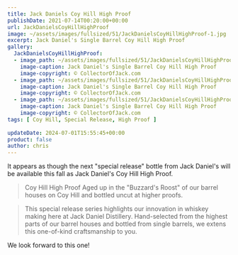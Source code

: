 ```yaml
---
title: Jack Daniels Coy Hill High Proof
publishDate: 2021-07-14T00:20:00+00:00
url: JackDanielsCoyHillHighProof
image: ~/assets/images/fullsized/51/JackDanielsCoyHillHighProof-1.jpg
excerpt: Jack Daniel's Single Barrel Coy Hill High Proof
gallery:
  JackDanielsCoyHillHighProof:
  - image_path: ~/assets/images/fullsized/51/JackDanielsCoyHillHighProof-1.jpg
    image-caption: Jack Daniel's Single Barrel Coy Hill High Proof
    image-copyright: © CollectorOfJack.com
  - image_path: ~/assets/images/fullsized/51/JackDanielsCoyHillHighProof-2.jpg
    image-caption: Jack Daniel's Single Barrel Coy Hill High Proof
    image-copyright: © CollectorOfJack.com
  - image_path: ~/assets/images/fullsized/51/JackDanielsCoyHillHighProof-3.jpg
    image-caption: Jack Daniel's Single Barrel Coy Hill High Proof
    image-copyright: © CollectorOfJack.com
tags: [ Coy Hill, Special Release, High Proof ]
  
updateDate: 2024-07-01T15:55:45+00:00
product: false
author: chris
---
```

It appears as though the next "special release" bottle from Jack Daniel's will be available this fall as Jack Daniel's Coy Hill High Proof.

> Coy Hill High Proof Aged up in the "Buzzard's Roost" of our barrel houses on Coy Hill and bottled uncut at higher proofs.

> This special release series highlights our innovation in whiskey making here at Jack Daniel Distillery. Hand-selected from the highest parts of our barrel houses and bottled from single barrels, we extens this one-of-kind craftsmanship to you.

We look forward to this one!





